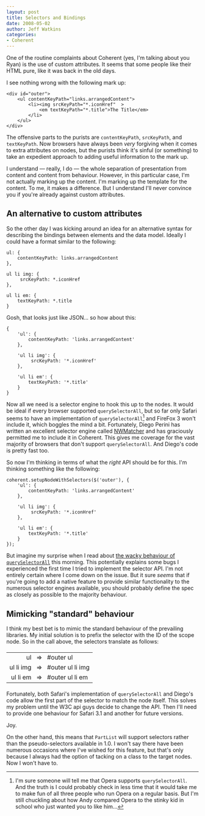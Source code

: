 ```yaml
---
layout: post
title: Selectors and Bindings
date: 2008-05-02
author: Jeff Watkins
categories:
- Coherent
---
```


One of the routine complaints about Coherent (yes, I'm talking about you Ryan) is the use of custom attributes. It seems that some people like their HTML pure, like it was back in the old days.



I see nothing wrong with the following mark up:

    <div id="outer">
        <ul contentKeyPath="links.arrangedContent">
            <li><img srcKeyPath="*.iconHref"  >
                <em textKeyPath="*.title">The Title</em>
            </li>
        </ul>
    </div>

The offensive parts to the purists are `contentKeyPath`, `srcKeyPath`, and `textKeyPath`. Now browsers have always been _very_ forgiving when it comes to extra attributes on nodes, but the purists think it's sinful (or something) to take an expedient approach to adding useful information to the mark up.

I understand &mdash; really, I do &mdash; the whole separation of presentation from content and content from behaviour. However, in this particular case, I'm not actually marking up the content. I'm marking up the template for the content. To me, it makes a difference. But I understand I'll never convince you if you're already against custom attributes.

## An alternative to custom attributes ##

So the other day I was kicking around an idea for an alternative syntax for describing the bindings between elements and the data model. Ideally I could have a format similar to the following:

    ul: {
        contentKeyPath: links.arrangedContent
    },

    ul li img: {
         srcKeyPath: *.iconHref
    },

    ul li em: {
        textKeyPath: *.title
    }

Gosh, that looks just like JSON... so how about this:

    {
        'ul': {
            contentKeyPath: 'links.arrangedContent'
        },

        'ul li img': {
             srcKeyPath: '*.iconHref'
        },

        'ul li em': {
            textKeyPath: '*.title'
        }
    }

Now all we need is a selector engine to hook this up to the nodes. It would be ideal if every browser supported `querySelectorAll`, but so far only Safari seems to have an implementation of `querySelectorAll`[^o] and FireFox 3 won't include it, which boggles the mind a bit. Fortunately, Diego Perini has written an excellent selector engine called [NWMatcher](http://javascript.nwbox.com/NWMatcher/) and has graciously permitted me to include it in Coherent. This gives me coverage for the vast majority of browsers that don't support `querySelectorAll`. And Diego's code is pretty fast too.

So now I'm thinking in terms of what the _right_ API should be for this. I'm thinking something like the following:

    coherent.setupNodeWithSelectors($('outer'), {
        'ul': {
            contentKeyPath: 'links.arrangedContent'
        },

        'ul li img': {
             srcKeyPath: '*.iconHref'
        },

        'ul li em': {
            textKeyPath: '*.title'
        }
    });

But imagine my surprise when I read about [the wacky behaviour of `querySelectorAll`](http://ejohn.org/blog/thoughts-on-queryselectorall/) this morning. This potentially explains some bugs I experienced the first time I tried to implement the selector API. I'm not entirely certain where I come down on the issue. But it sure _seems_ that if you're going to add a native feature to provide similar functionality to the numerous selector engines available, you should probably define the spec as closely as possible to the majority behaviour.

## Mimicking "standard" behaviour ##

I think my best bet is to mimic the standard behaviour of the prevailing libraries. My initial solution is to prefix the selector with the ID of the scope node. So in the call above, the selectors translate as follows:

<table style="margin: 20px auto;">
<tr><td style="text-align:right;padding-right:5px;">ul</td><td>&#x21D2;</td><td style="padding-left: 5px;">#outer ul</td></tr>
<tr><td style="text-align:right;padding-right:5px;">ul li img</td><td>&#x21D2;</td><td style="padding-left: 5px;">#outer ul li img</td></tr>
<tr><td style="text-align:right;padding-right:5px;">ul li em</td><td>&#x21D2;</td><td style="padding-left: 5px;">#outer ul li em</td></tr>
</table>

Fortunately, both Safari's implementation of `querySelectorAll` and Diego's code allow the first part of the selector to match the node itself. This solves my problem until the W3C api guys decide to change the API. Then I'll need to provide one behaviour for Safari 3.1 and another for future versions.

Joy.

On the other hand, this means that `PartList` will support selectors rather than the pseudo-selectors available in 1.0. I won't say there have been numerous occasions where I've wished for this feature, but that's only because I always had the option of tacking on a class to the target nodes. Now I won't have to.


[^o]: I'm sure someone will tell me that Opera supports `querySelectorAll`. And the truth is I could probably check in less time that it would take me to make fun of all three people who run Opera on a regular basis. But I'm still chuckling about how Andy compared Opera to the stinky kid in school who just wanted you to like him...